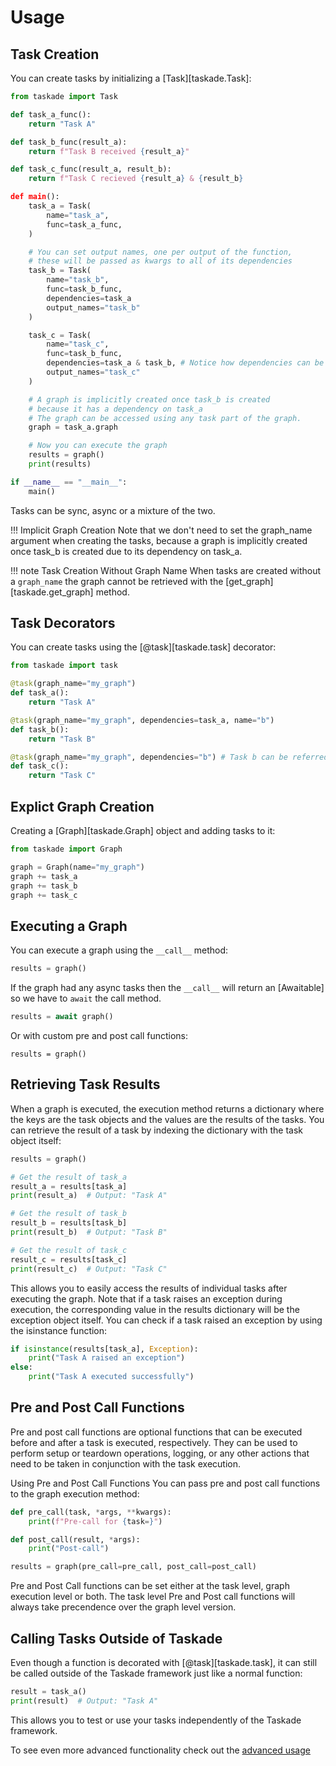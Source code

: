 # Usage


## Task Creation

You can create tasks by initializing a [Task][taskade.Task]:

```python
from taskade import Task

def task_a_func():
    return "Task A"

def task_b_func(result_a):
    return f"Task B received {result_a}"

def task_c_func(result_a, result_b):
    return f"Task C recieved {result_a} & {result_b}

def main():
    task_a = Task(
        name="task_a",
        func=task_a_func,
    )

    # You can set output names, one per output of the function, 
    # these will be passed as kwargs to all of its dependencies
    task_b = Task(
        name="task_b",
        func=task_b_func,
        dependencies=task_a
        output_names="task_b" 
    )

    task_c = Task(
        name="task_c",
        func=task_b_func,
        dependencies=task_a & task_b, # Notice how dependencies can be tied together with &
        output_names="task_c"
    )

    # A graph is implicitly created once task_b is created
    # because it has a dependency on task_a
    # The graph can be accessed using any task part of the graph.
    graph = task_a.graph

    # Now you can execute the graph
    results = graph()
    print(results)

if __name__ == "__main__":
    main()
```

Tasks can be sync, async or a mixture of the two. 

!!! Implicit Graph Creation
    Note that we don't need to set the graph_name argument when creating the tasks, because a graph is implicitly created once task_b is created due to its dependency on task_a.

!!! note Task Creation Without Graph Name
    When tasks are created without a `graph_name` the graph cannot be retrieved with the [get_graph][taskade.get_graph] method.



## Task Decorators

You can create tasks using the [@task][taskade.task] decorator:

```python
from taskade import task

@task(graph_name="my_graph")
def task_a():
    return "Task A"

@task(graph_name="my_graph", dependencies=task_a, name="b") 
def task_b():
    return "Task B"

@task(graph_name="my_graph", dependencies="b") # Task b can be referred to by name
def task_c():
    return "Task C"
```

## Explict Graph Creation

Creating a [Graph][taskade.Graph] object and adding tasks to it:

```python
from taskade import Graph

graph = Graph(name="my_graph")
graph += task_a
graph += task_b
graph += task_c
```

## Executing a Graph

You can execute a graph using the `__call__` method:

```python
results = graph()
```
If the graph had any async tasks then the `__call__` will return an [Awaitable] so we have to `await` the call method.

```python
results = await graph()
```

Or with custom pre and post call functions:

```
results = graph()
```

## Retrieving Task Results

When a graph is executed, the execution method returns a dictionary where the keys are the task objects and the values are the results of the tasks.
You can retrieve the result of a task by indexing the dictionary with the task object itself:

```python
results = graph()

# Get the result of task_a
result_a = results[task_a]
print(result_a)  # Output: "Task A"

# Get the result of task_b
result_b = results[task_b]
print(result_b)  # Output: "Task B"

# Get the result of task_c
result_c = results[task_c]
print(result_c)  # Output: "Task C"
```

This allows you to easily access the results of individual tasks after executing the graph.
Note that if a task raises an exception during execution, the corresponding value in the results dictionary will be the exception object itself. You can check if a task raised an exception by using the isinstance function:


```python
if isinstance(results[task_a], Exception):
    print("Task A raised an exception")
else:
    print("Task A executed successfully")
```


## Pre and Post Call Functions

Pre and post call functions are optional functions that can be executed before and after a task is executed, respectively. They can be used to perform setup or teardown operations, logging, or any other actions that need to be taken in conjunction with the task execution.

Using Pre and Post Call Functions
You can pass pre and post call functions to the graph execution method:

```python
def pre_call(task, *args, **kwargs):
    print(f"Pre-call for {task=}")

def post_call(result, *args):
    print("Post-call")

results = graph(pre_call=pre_call, post_call=post_call)
```

Pre and Post Call functions can be set either at the task level, graph execution level or both.
The task level Pre and Post call functions will always take precendence over the graph level version.


## Calling Tasks Outside of Taskade

Even though a function is decorated with [@task][taskade.task], it can still be called outside of the Taskade framework just like a normal function:

```python
result = task_a()
print(result)  # Output: "Task A"
```

This allows you to test or use your tasks independently of the Taskade framework.


To see even more advanced functionality check out the [advanced usage](advanced_usage.md)